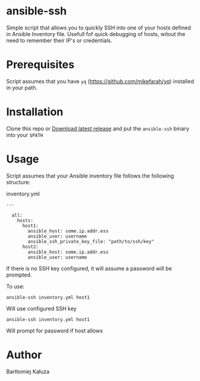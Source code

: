 # ansible-ssh
Simple script that allows you to quickly SSH into one of your hosts defined in Ansible Inventory file. Usefull fof quick debugging of hosts, witout the need to remember their IP's or credentials.

# Prerequisites
Script assumes that you have `yq` (https://github.com/mikefarah/yq) installed in your path.

# Installation

Clone this repo or [Download latest release](https://github.com/dessite/ansible-ssh/releases/latest) and put the `ansible-ssh` binary into your `$PATH`

# Usage
Script assumes that your Ansible inventory file follows the following structure:

inventory.yml
```
---

  all:
    hosts:
      host1:
        ansible_host: some.ip.addr.ess
        ansible_user: username
        ansible_ssh_private_key_file: "path/to/ssh/key"
      host2:
        ansible_host: some.ip.addr.ess
        ansible_user: username
```

If there is no SSH key configured, it will assume a password will be prompted.

To use:
```
ansible-ssh inventory.yml host1
```
Will use configured SSH key

```
ansible-ssh inventory.yml host1
```
Will prompt for password if host allows

# Author
Bartłomiej Kałuża
